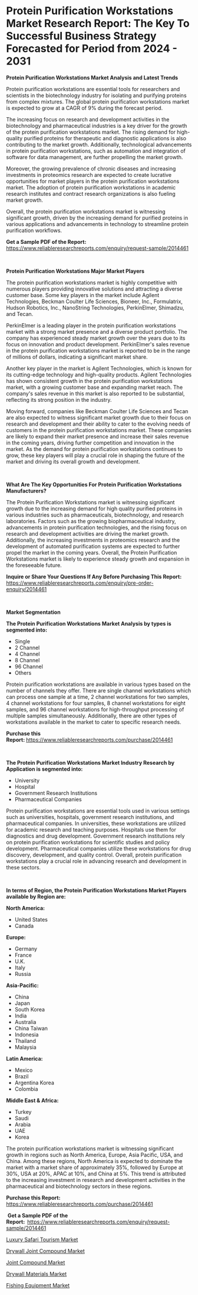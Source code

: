 <p><h1>Protein Purification Workstations Market Research Report: The Key To Successful Business Strategy Forecasted for Period from 2024 - 2031</h1></p><p><strong>Protein Purification Workstations Market Analysis and Latest Trends</strong></p>
<p><p>Protein purification workstations are essential tools for researchers and scientists in the biotechnology industry for isolating and purifying proteins from complex mixtures. The global protein purification workstations market is expected to grow at a CAGR of 9% during the forecast period. </p><p>The increasing focus on research and development activities in the biotechnology and pharmaceutical industries is a key driver for the growth of the protein purification workstations market. The rising demand for high-quality purified proteins for therapeutic and diagnostic applications is also contributing to the market growth. Additionally, technological advancements in protein purification workstations, such as automation and integration of software for data management, are further propelling the market growth.</p><p>Moreover, the growing prevalence of chronic diseases and increasing investments in proteomics research are expected to create lucrative opportunities for market players in the protein purification workstations market. The adoption of protein purification workstations in academic research institutes and contract research organizations is also fueling market growth.</p><p>Overall, the protein purification workstations market is witnessing significant growth, driven by the increasing demand for purified proteins in various applications and advancements in technology to streamline protein purification workflows.</p></p>
<p><strong>Get a Sample PDF of the Report:&nbsp;</strong> <a href="https://www.reliableresearchreports.com/enquiry/request-sample/2014461">https://www.reliableresearchreports.com/enquiry/request-sample/2014461</a></p>
<p>&nbsp;</p>
<p><strong>Protein Purification Workstations Major Market Players</strong></p>
<p><p>The protein purification workstations market is highly competitive with numerous players providing innovative solutions and attracting a diverse customer base. Some key players in the market include Agilent Technologies, Beckman Coulter Life Sciences, Bioneer, Inc., Formulatrix, Hudson Robotics, Inc., NanoString Technologies, PerkinElmer, Shimadzu, and Tecan.</p><p>PerkinElmer is a leading player in the protein purification workstations market with a strong market presence and a diverse product portfolio. The company has experienced steady market growth over the years due to its focus on innovation and product development. PerkinElmer's sales revenue in the protein purification workstations market is reported to be in the range of millions of dollars, indicating a significant market share.</p><p>Another key player in the market is Agilent Technologies, which is known for its cutting-edge technology and high-quality products. Agilent Technologies has shown consistent growth in the protein purification workstations market, with a growing customer base and expanding market reach. The company's sales revenue in this market is also reported to be substantial, reflecting its strong position in the industry.</p><p>Moving forward, companies like Beckman Coulter Life Sciences and Tecan are also expected to witness significant market growth due to their focus on research and development and their ability to cater to the evolving needs of customers in the protein purification workstations market. These companies are likely to expand their market presence and increase their sales revenue in the coming years, driving further competition and innovation in the market. As the demand for protein purification workstations continues to grow, these key players will play a crucial role in shaping the future of the market and driving its overall growth and development.</p></p>
<p>&nbsp;</p>
<p><strong>What Are The Key Opportunities For Protein Purification Workstations Manufacturers?</strong></p>
<p><p>The Protein Purification Workstations market is witnessing significant growth due to the increasing demand for high quality purified proteins in various industries such as pharmaceuticals, biotechnology, and research laboratories. Factors such as the growing biopharmaceutical industry, advancements in protein purification technologies, and the rising focus on research and development activities are driving the market growth. Additionally, the increasing investments in proteomics research and the development of automated purification systems are expected to further propel the market in the coming years. Overall, the Protein Purification Workstations market is likely to experience steady growth and expansion in the foreseeable future.</p></p>
<p><strong>Inquire or Share Your Questions If Any Before Purchasing This Report:</strong> <a href="https://www.reliableresearchreports.com/enquiry/pre-order-enquiry/2014461">https://www.reliableresearchreports.com/enquiry/pre-order-enquiry/2014461</a></p>
<p>&nbsp;</p>
<p><strong>Market Segmentation</strong></p>
<p><strong>The Protein Purification Workstations Market Analysis by types is segmented into:</strong></p>
<p><ul><li>Single</li><li>2 Channel</li><li>4 Channel</li><li>8 Channel</li><li>96 Channel</li><li>Others</li></ul></p>
<p><p>Protein purification workstations are available in various types based on the number of channels they offer. There are single channel workstations which can process one sample at a time, 2 channel workstations for two samples, 4 channel workstations for four samples, 8 channel workstations for eight samples, and 96 channel workstations for high-throughput processing of multiple samples simultaneously. Additionally, there are other types of workstations available in the market to cater to specific research needs.</p></p>
<p><strong>Purchase this Report:&nbsp;</strong><a href="https://www.reliableresearchreports.com/purchase/2014461">https://www.reliableresearchreports.com/purchase/2014461</a></p>
<p>&nbsp;</p>
<p><strong>The Protein Purification Workstations Market Industry Research by Application is segmented into:</strong></p>
<p><ul><li>University</li><li>Hospital</li><li>Government Research Institutions</li><li>Pharmaceutical Companies</li></ul></p>
<p><p>Protein purification workstations are essential tools used in various settings such as universities, hospitals, government research institutions, and pharmaceutical companies. In universities, these workstations are utilized for academic research and teaching purposes. Hospitals use them for diagnostics and drug development. Government research institutions rely on protein purification workstations for scientific studies and policy development. Pharmaceutical companies utilize these workstations for drug discovery, development, and quality control. Overall, protein purification workstations play a crucial role in advancing research and development in these sectors.</p></p>
<p>&nbsp;</p>
<p><strong>In terms of Region, the Protein Purification Workstations Market Players available by Region are:</strong></p>
<p>
    <p> <strong> North America: </strong>
        <ul>
            <li>United States</li>
            <li>Canada</li>
        </ul>
        </p> 
    <p> <strong> Europe: </strong>
        <ul>
            <li>Germany</li>
            <li>France</li>
            <li>U.K.</li>
            <li>Italy</li>
            <li>Russia</li>
        </ul>
        </p> 
    <p> <strong> Asia-Pacific: </strong>
        <ul>
            <li>China</li>
            <li>Japan</li>
            <li>South Korea</li>
            <li>India</li>
            <li>Australia</li>
            <li>China Taiwan</li>
            <li>Indonesia</li>
            <li>Thailand</li>
            <li>Malaysia</li>
        </ul>
        </p> 
    <p> <strong> Latin America: </strong>
        <ul>
            <li>Mexico</li>
            <li>Brazil</li>
            <li>Argentina Korea</li>
            <li>Colombia</li>
        </ul>
        </p> 
    <p> <strong> Middle East & Africa: </strong>
        <ul>
            <li>Turkey</li>
            <li>Saudi</li>
            <li>Arabia</li>
            <li>UAE</li>
            <li>Korea</li>
        </ul>
    </p>
    </p>
<p><p>The protein purification workstations market is witnessing significant growth in regions such as North America, Europe, Asia Pacific, USA, and China. Among these regions, North America is expected to dominate the market with a market share of approximately 35%, followed by Europe at 30%, USA at 20%, APAC at 10%, and China at 5%. This trend is attributed to the increasing investment in research and development activities in the pharmaceutical and biotechnology sectors in these regions.</p></p>
<p><strong>Purchase this Report: </strong><a href="https://www.reliableresearchreports.com/purchase/2014461">https://www.reliableresearchreports.com/purchase/2014461</a></p>
<p>&nbsp;<strong>Get a Sample PDF of the Report:&nbsp;&nbsp;</strong><a href="https://www.reliableresearchreports.com/enquiry/request-sample/2014461">https://www.reliableresearchreports.com/enquiry/request-sample/2014461</a></p>
<p><strong></strong></p>
<p><p><a href="https://view.publitas.com/reportprime-1/luxury-safari-tourism-market-a-comprehensive-report-of-its-market-share-growth-trends-2024-2031/">Luxury Safari Tourism Market</a></p><p><a href="https://metal-farmhouse-e95.notion.site/Drywall-Joint-Compound-Market-Size-Growing-and-Forecasted-for-period-from-2024-2031-and-provides-c-55b488bf452f419194c382dfd3dea4ef">Drywall Joint Compound Market</a></p><p><a href="https://crocus-run-b5a.notion.site/Joint-Compound-Market-Size-Market-Trends-and-Growth-Outlook-forecasted-for-period-from-2024-to-203-3346d534487e4d59b59cea4fac6c7ea7">Joint Compound Market</a></p><p><a href="https://gratis-rainforest-2ca.notion.site/Drywall-Materials-Market-Research-Report-Reveals-The-Latest-Trends-And-Opportunities-of-this-Market--e922ff36c1a94ad782c1de7da58ae39d">Drywall Materials Market</a></p><p><a href="https://view.publitas.com/reportprime-1/fishing-equipment-market-research-report-provides-critical-insights-that-can-help-shape-business-development-and-investment-strategies/">Fishing Equipment Market</a></p></p>